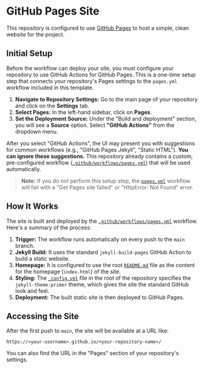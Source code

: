 # GitHub Pages Site

This repository is configured to use [GitHub Pages](https://pages.github.com/) to host a simple, clean website for the project.

## Initial Setup

Before the workflow can deploy your site, you must configure your repository to use GitHub Actions for GitHub Pages. This is a one-time setup step that connects your repository's Pages settings to the `pages.yml` workflow included in this template.

1.  **Navigate to Repository Settings:** Go to the main page of your repository and click on the **Settings** tab.
2.  **Select Pages:** In the left-hand sidebar, click on **Pages**.
3.  **Set the Deployment Source:** Under the "Build and deployment" section, you will see a **Source** option. Select **"GitHub Actions"** from the dropdown menu.

After you select "GitHub Actions", the UI may present you with suggestions for common workflows (e.g., "GitHub Pages Jekyll", "Static HTML"). **You can ignore these suggestions.** This repository already contains a custom, pre-configured workflow ([`.github/workflows/pages.yml`](../.github/workflows/pages.yml)) that will be used automatically.

> **Note:** If you do not perform this setup step, the [`pages.yml`](../.github/workflows/pages.yml) workflow will fail with a "Get Pages site failed" or "HttpError: Not Found" error.

## How It Works

The site is built and deployed by the [`.github/workflows/pages.yml`](../.github/workflows/pages.yml) workflow. Here's a summary of the process:

1.  **Trigger:** The workflow runs automatically on every push to the `main` branch.
2.  **Jekyll Build:** It uses the standard `jekyll-build-pages` GitHub Action to build a static website.
3.  **Homepage:** It is configured to use the root [`README.md`](../README.md) file as the content for the homepage (`index.html`) of the site.
4.  **Styling:** The [`_config.yml`](../_config.yml) file in the root of the repository specifies the `jekyll-theme-primer` theme, which gives the site the standard GitHub look and feel.
5.  **Deployment:** The built static site is then deployed to GitHub Pages.

## Accessing the Site

After the first push to `main`, the site will be available at a URL like:

`https://<your-username>.github.io/<your-repository-name>/`

You can also find the URL in the "Pages" section of your repository's settings.
